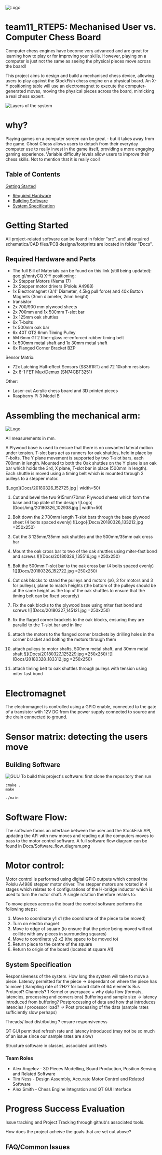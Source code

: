 ![Logo](Docs/g10154.png)
# team11_RTEP5: Mechanised User vs. Computer Chess Board
Computer chess engines have become very advanced and are great for learning how to play or for improving your skills. However, playing on a computer is just not the same as seeing the physical pieces move across the board!

This project aims to design and build a mechanised chess device, allowing users to play against the StockFish chess engine on a physical board. An X-Y positioning table will use an electromagnet to execute the computer-generated moves, moving the physical pieces across the board, mimicking a real chess expert.

![Layers of the system](Docs/path7416.png)

# why?
Playing games on a computer screen can be great - but it takes away from the game. Ghost Chess allows users to detach from their everyday computer use to really invest in the game itself, providing a more engaging gaming experience. Variable difficulty levels allow users to improve their chess skills. Not to mention that it is really cool!

## Table of Contents
[Getting Started](#getting_started)
  * [Required Hardware](#required_hardware)
  * [Building Software](#building_software)
  * [System Specification](#system_specification)

# Getting Started <a name="getting_started"></a>
All project-related software can be found in folder "src", and all required schematics/CAD files/PCB designs/footprints are located in folder "Docs".
## Required Hardware and Parts <a name="required_hardware"></a>
* The full Bill of Materials can be found on this link (still being updated): goo.gl/mntyCQ
X-Y positioning:
* 3x Stepper Motors (Nema 17)
* 3x Stepper motor drivers (Pololu A4988)
* 1x Electromagnet (3/4' Diameter, 4.5kg pull force) and 40x Button Magnets (3mm diameter, 2mm height)
* transistor
* 2x 700/900 mm plywood sheets
* 2x 700mm and 1x 500mm T-slot bar
* 3x 125mm oak shuttles
* 6x T-bolts
* 1x 500mm oak bar
* 6x 40T GT2 6mm Timing Pulley
* 5M 6mm GT2 fiber-glass re-enforced rubber timing belt
* 1x 500mm metal shaft and 1x 30mm metal shaft
* 6x Flanged Corner Bracket BZP

Sensor Matrix:
* 72x Latching Hall-effect Sensors (SS361RT) and 72 10kohm resistors
* 2x 8-1 FET Mux/Demux (SN74CBT3251)

Other:
* Laser-cut Acrylic chess board and 3D printed pieces
* Raspberry Pi 3 Model B

# Assembling the mechanical arm:
![Logo](Docs/XYplaneDiag.png)

All measurements in mm.

A Plywood base is used to ensure that there is no unwanted lateral motion under tension. T-slot bars act as runners for oak shuttles, held in place by T-bolts. The Y plane movement is supported by two T-slot bars, each 700mm in length. Mounted to both the Oak shuttles on the Y plane is an oak bar which holds the 3rd, X plane, T-slot bar in place (500mm in length). Each shuttle is moved using a timing belt which is mounted through 2 pulleys to a stepper motor.

![Logo](Docs/20180326_152725.jpg | width=50)

1. Cut and bevel the two 915mm/70mm Plywood sheets which form the base and top plate of the design
![Logo](Docs/img/20180326_102938.jpg | width=50)

2. Bolt down the 2 700mm length T-slot bars through the base plywood sheet (4 bolts spaced evenly)
![Logo](Docs/20180326_133212.jpg =250x250)

3. Cut the 3 125mm/35mm oak shuttles and the 500mm/35mm oak cross bar
4. Mount the oak cross bar to two of the oak shuttles using miter-fast bond and screws
![](Docs/20180326_135516.jpg =250x250)

5. Bolt the 500mm T-slot bar to the oak cross bar (4 bolts spaced evenly)
1[](Docs/20180326_152722.jpg =250x250)

6. Cut oak blocks to stand the pulleys and motors (x6, 3 for motors and 3 for pulleys), plane to match heights (the bottom of the pulleys should be at the same height as the top of the oak shuttles to ensure that the timing belt can be fixed securely)
7. Fix the oak blocks to the plywood base using miter fast bond and screws
![](Docs/20180327_145121.jpg =250x250)

8. fix the flaged corner brackets to the oak blocks, ensuring they are parallel to the T-slot bar and in line
9. attach the motors to the flanged corner brackets by drilling holes in the corner bracket and bolting the motors through them
10. attach pulleys to motor shafts, 500mm metal shaft, and 30mm metal shaft
![](Docs/20180327_125229.jpg =250x250)
![](Docs/20180328_183312.jpg =250x250)

11. attach timing belt to oak shuttles through pulleys with tension using miter fast bond

# Electromagnet

The electromagnet is controlled using a GPIO enable, connected to the gate of a transistor with 12V DC from the power supply connected to source and the drain connected to ground.

# Sensor matrix: detecting the users move

## Building Software <a name="building_software"></a>
![GUU](Docs/GhostChessGUI.png)
To build this project's software: first clone the repository then run

```
cmake .
make

./main

```

# Software Flow:

The software forms an interface between the user and the StockFish API, updating the API with new moves and reading out the computers moves to pass to the motor control software. A full software flow diagram can be found in Docs/Software_flow_diagram.png

# Motor control:

Motor control is performed using digital GPIO outputs which control the Pololu A4988 stepper motor driver. The stepper motors are rotated in 4 stages which relates to 4 configurations of the H-bridge inductor which is used to turn the motor shaft. A single rotation therefore relates to:

To move pieces accross the board the control software performs the following steps:
1. Move to coordinate y1 x1 (the coordinate of the piece to be moved)
2. Turn on electro magnet
3. Move to edge of square (to ensure that the peice being moved will not collide with any pieces in surrounding squares)
4. Move to coordinate y2 x2 (the space to be moved to)
5. Return piece to the centre of the square
6. Return to origin of the board (located at square A1)

## System Specification <a name="system_specification"></a>

Responsiveness of the system. How long the system will take to move a piece.
Latency permitted for the piece -> dependant on where the piece has to move (
Sampling rate of 2Hz? for board state of 64 elements
Bus Protocol? 
Channels? 1
Kernel or userspace + why
data flow (formats, latencies, processing and conversions)
Buffering and sample size
  -> latency introduced from buffering?
Postprocessing of data and how that introduces latencies / processor load?
  -> Post processing of the data (sample rates sufficiently slow perhaps)
 
Threads/ load distributing ? ensure responsiveness

QT GUI permitted refresh rate and latency introduced (may not be so much of an issue since our sample rates are slow)

Structure software in classes, associated unit tests

### Team Roles
* Alex Angelov - 3D Pieces Modelling, Board Production, Position Sensing and Related Software
* Tim Ness - Design Assembly, Accurate Motor Control and Related Software
* Alex Smith - Chess Engine Integration and QT GUI Interface

# Progress Success Evaluation
Issue tracking and Project Tracking through github's associated tools.

How does the project acheive the goals that are set out above?

## FAQ/Common Issues

